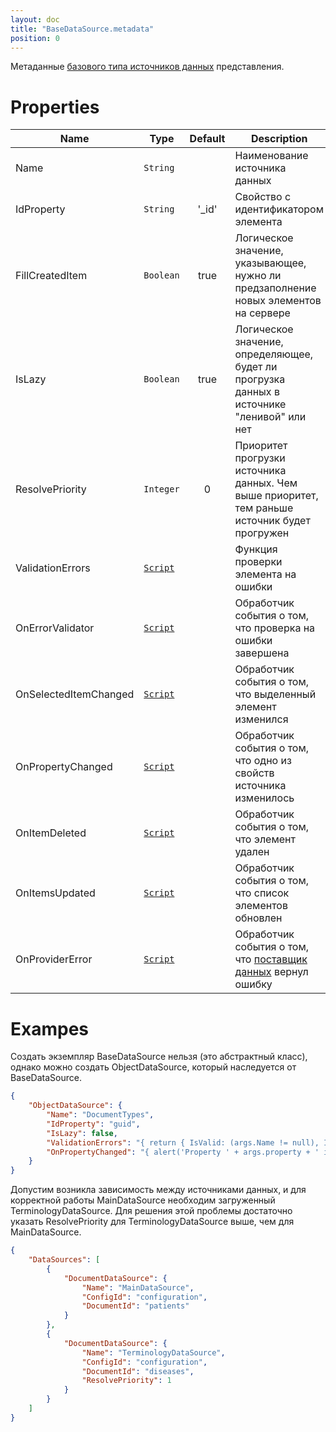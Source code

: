 ```yaml
---
layout: doc
title: "BaseDataSource.metadata"
position: 0
---
```


Метаданные [базового типа источников данных](../) представления.

# Properties

|Name|Type|Default|Description|
|----|----|:-----:|-----------|
|Name|`String`| |Наименование источника данных|
|IdProperty|`String`|'_id'|Свойство с идентификатором элемента|
|FillCreatedItem|`Boolean`|true|Логическое значение, указывающее, нужно ли предзаполнение новых элементов на сервере|
|IsLazy|`Boolean`|true|Логическое значение, определяющее, будет ли прогрузка данных в источнике "ленивой" или нет|
|ResolvePriority|`Integer`|0|Приоритет прогрузки источника данных. Чем выше приоритет, тем раньше источник будет прогружен|
|ValidationErrors|[`Script`](../../../Script/)| |Функция проверки элемента на ошибки|
|OnErrorValidator|[`Script`](../../../Script/)| |Обработчик события о том, что проверка на ошибки завершена|
|OnSelectedItemChanged|[`Script`](../../../Script/)| |Обработчик события о том, что выделенный элемент изменился|
|OnPropertyChanged|[`Script`](../../../Script/)| |Обработчик события о том, что одно из свойств источника изменилось|
|OnItemDeleted|[`Script`](../../../Script/)| |Обработчик события о том, что элемент удален|
|OnItemsUpdated|[`Script`](../../../Script/)| |Обработчик события о том, что список элементов обновлен|
|OnProviderError|[`Script`](../../../Script/)| |Обработчик события о том, что [поставщик данных](/docs/API/Core/DataProviders/) вернул ошибку|

# Exampes

Создать экземпляр BaseDataSource нельзя (это абстрактный класс), однако можно создать ObjectDataSource, который наследуется от BaseDataSource.

```json
{
    "ObjectDataSource": {
	    "Name": "DocumentTypes",
	    "IdProperty": "guid",
	    "IsLazy": false,
	    "ValidationErrors": "{ return { IsValid: (args.Name != null), Items: [{Message: 'Name is required'}] }; }",
	    "OnPropertyChanged": "{ alert('Property ' + args.property + ' is changed!'); }"
	}
}

```

Допустим возникла зависимость между источниками данных, и для корректной работы MainDataSource необходим загруженный TerminologyDataSource. Для решения этой проблемы достаточно указать ResolvePriority для TerminologyDataSource выше, чем для MainDataSource.

```json
{
	"DataSources": [
	    {
	        "DocumentDataSource": {
	            "Name": "MainDataSource",
	            "ConfigId": "configuration",
	            "DocumentId": "patients"
	        }
	    },
	    {
	        "DocumentDataSource": {
	            "Name": "TerminologyDataSource",
	            "ConfigId": "configuration",
	            "DocumentId": "diseases",
	            "ResolvePriority": 1
	        }
	    }
	]
}

```